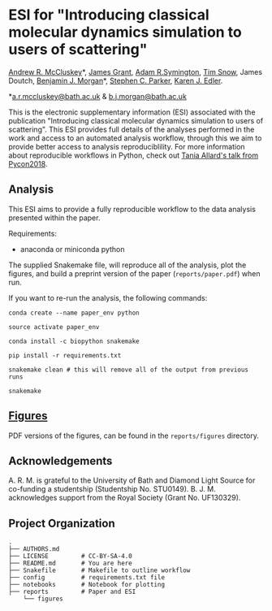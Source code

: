 # ESI for "Introducing classical molecular dynamics simulation to users of scattering"

<!--- [![arXiv](https://img.shields.io/badge/arXiv-1810.07616-orange.svg)](https://arxiv.org/abs/1810.07616) [![DOI](https://zenodo.org/badge/144010644.svg)](https://zenodo.org/badge/latestdoi/144010644) -->

[Andrew R. McCluskey](https://orcid.org/0000-0003-3381-5911)&ast;, [James Grant](https://orcid.org/0000-0003-1362-2055), [Adam R.Symington](https://orcid.org/0000-0001-6059-497X), [Tim Snow](https://orcid.org/0000-0001-7146-6885), James Doutch, [Benjamin J. Morgan](https://orcid.org/0000-0002-3056-8233)&ast;, [Stephen C. Parker](https://orcid.org/0000-0003-3804-0975), [Karen J. Edler](https://orcid.org/0000-0001-5822-0127).

&ast;[a.r.mccluskey@bath.ac.uk](mailto:a.r.mccluskey@bath.ac.uk) & [b.j.morgan@bath.ac.uk](mailto:b.j.morgan@bath.ac.uk)

This is the electronic supplementary information (ESI) associated with the publication "Introducing classical molecular dynamics simulation to users of scattering".
This ESI provides full details of the analyses performed in the work and access to an automated analysis workflow, through this we aim to provide better access to analysis reproduciblility.
For more information about reproducible workflows in Python, check out [Tania Allard's talk from Pycon2018](http://bitsandchips.me/Talks/PyCon.html#/title).

## Analysis

This ESI aims to provide a fully reproducible workflow to the data analysis presented within the paper.

Requirements:

- anaconda or miniconda python

The supplied Snakemake file, will reproduce all of the analysis, plot the figures, and build a preprint version of the paper (`reports/paper.pdf`) when run.

If you want to re-run the analysis, the following commands:

```
conda create --name paper_env python

source activate paper_env

conda install -c biopython snakemake

pip install -r requirements.txt

snakemake clean # this will remove all of the output from previous runs

snakemake
```

## [Figures](/reports/figures)

PDF versions of the figures, can be found in the `reports/figures` directory.

## Acknowledgements

A. R. M. is grateful to the University of Bath and Diamond Light Source for co-funding a studentship (Studentship No. STU0149).
B. J. M. acknowledges support from the Royal Society (Grant No. UF130329).

## Project Organization

    .
    ├── AUTHORS.md
    ├── LICENSE         # CC-BY-SA-4.0
    ├── README.md       # You are here
    ├── Snakefile       # Makefile to outline workflow
    ├── config          # requirements.txt file
    ├── notebooks       # Notebook for plotting
    ├── reports         # Paper and ESI
        └── figures
